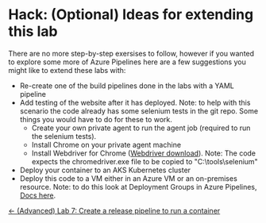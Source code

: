 # Hack: (Optional) Ideas for extending this lab
There are no more step-by-step exersises to follow, however if you wanted to explore some more of Azure Pipelines here are a few suggestions you might like to extend these labs with:

* Re-create one of the build pipelines done in the labs with a YAML pipeline
* Add testing of the website after it has deployed. Note: to help with this scenario the code already has some selenium tests in the git repo. Some things you would have to do for these to work.
  * Create your own private agent to run the agent job (required to run the selenium tests).
  * Install Chrome on your private agent machine
  * Install Webdriver for Chrome ([Webdriver download](https://sites.google.com/a/chromium.org/chromedriver/downloads)). Note: The code expects the chromedriver.exe file to be copied to "C:\tools\selenium" 
* Deploy your container to an AKS Kubernetes cluster
* Deploy this code to a VM either in an Azure VM or an on-premises resource. Note: to do this look at Deployment Groups in Azure Pipelines, [Docs here](https://docs.microsoft.com/en-us/azure/devops/pipelines/release/deployment-groups/?view=azure-devops).  


[<- (Advanced) Lab 7: Create a release pipeline to run a container](https://github.com/colinbeales/AzurePipelinesHOL/blob/master/AzurePipelinesLab7.md)

